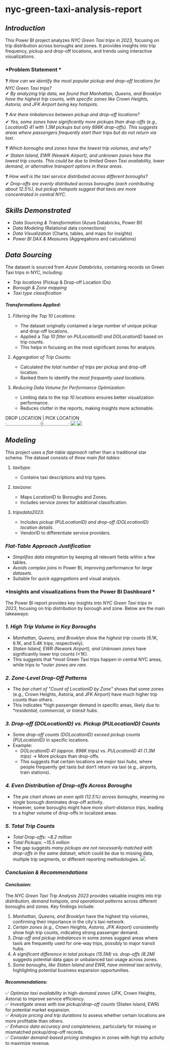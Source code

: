 # nyc-green-taxi-analysis-report

## *Introduction*  
This Power BI project analyzes *NYC Green Taxi trips in 2023*, focusing on trip distribution across boroughs and zones. It provides insights into trip frequency, pickup and drop-off locations, and trends using interactive visualizations.  

### *Problem Statement *  

❓ *How can we identify the most popular pickup and drop-off locations for NYC Green Taxi trips?*  
✔ *By analyzing trip data, we found that Manhattan, Queens, and Brooklyn have the highest trip counts, with specific zones like Crown Heights, Astoria, and JFK Airport being key hotspots.*  

❓ *Are there imbalances between pickup and drop-off locations?*  
✔ *Yes, some zones have significantly more pickups than drop-offs (e.g., LocationID 41 with 1.3M pickups but only 898K drop-offs). This suggests areas where passengers frequently start their trips but do not return via taxi.*  

❓ *Which boroughs and zones have the lowest trip volumes, and why?*  
✔ *Staten Island, EWR (Newark Airport), and unknown zones have the lowest trip counts. This could be due to limited Green Taxi availability, lower demand, or alternative transport options in these areas.*  

❓ *How well is the taxi service distributed across different boroughs?*  
✔ *Drop-offs are evenly distributed across boroughs (each contributing about 12.5%), but pickup hotspots suggest that taxis are more concentrated in central NYC.* 

## *Skills Demonstrated*  
- *Data Sourcing & Transformation* (Azure Databricks, Power BI)  
- *Data Modeling* (Relational data connections)  
- *Data Visualization* (Charts, tables, and maps for insights)  
- *Power BI DAX & Measures* (Aggregations and calculations)
   
## *Data Sourcing*  
The dataset is sourced from *Azure Databricks*, containing records on Green Taxi trips in NYC, including:  
- *Trip locations* (Pickup & Drop-off Location IDs)  
- *Borough & Zone mapping*  
- *Taxi type classification*

#### *Transformations Applied:*  
1. *Filtering the Top 10 Locations:*  
   - The dataset originally contained a large number of unique pickup and drop-off locations.  
   - Applied a *Top 10 filter* on *PULocationID and DOLocationID* based on trip counts.  
   - This helps in focusing on the most significant zones for analysis.  

2. *Aggregation of Trip Counts:*  
   - Calculated the *total number of trips* per pickup and drop-off location.  
   - Ranked them to identify the *most frequently used locations*.  

3. *Reducing Data Volume for Performance Optimization:*  
   - Limiting data to the *top 10 locations* ensures better visualization performance.  
   - Reduces clutter in the reports, making insights more actionable.
    
  DROP LOCATION              |       PICK LOCATION  
 :..........................:|:...................:
 ![](drop.png)                      ![](pickup.png)
## *Modeling*  
This project uses a *flat-table approach* rather than a traditional star schema. The dataset consists of *three main flat tables*:  

1. *taxitype*:  
   - Contains taxi descriptions and trip types.  
   
2. *taxizone*:  
   - Maps *LocationID* to Boroughs and Zones.  
   - Includes service zones for additional classification.  

3. *tripsdata2023*:  
   - Includes *pickup (PULocationID) and drop-off (DOLocationID) location details*.  
   - VendorID to differentiate service providers.  

### *Flat-Table Approach Justification*  
- *Simplifies data integration* by keeping all relevant fields within a few tables.  
- *Avoids complex joins* in Power BI, improving performance for *large datasets*.  
- Suitable for *quick aggregations* and visual analysis.

### *Insights and visualizations from the Power BI Dashboard *  

The Power BI report provides key insights into *NYC Green Taxi trips in 2023*, focusing on trip distribution by borough and zone. Below are the main takeaways:  

### *1. High Trip Volume in Key Boroughs*  
- *Manhattan, Queens, and Brooklyn* show the *highest trip counts* (6.1K, 6.1K, and 5.4K trips, respectively).  
- *Staten Island, EWR (Newark Airport), and Unknown zones* have significantly lower trip counts (<1K).  
- This suggests that *most Green Taxi trips happen in central NYC areas, while trips to **outer zones are rare*.  

### *2. Zone-Level Drop-Off Patterns*  
- The *bar chart of "Count of LocationID by Zone"* shows that some zones (e.g., Crown Heights, Astoria, and JFK Airport) have much higher trip counts than others.  
- This indicates *high passenger demand in specific areas, likely due to **residential, commercial, or transit hubs*.  

### *3. Drop-off (DOLocationID) vs. Pickup (PULocationID) Counts*  
- Some *drop-off counts (DOLocationID) exceed pickup counts (PULocationID)* in specific locations.  
- Example:  
  - *DOLocationID 41 (approx. 898K trips)* vs. *PULocationID 41 (1.3M trips)* → More pickups than drop-offs.  
  - This suggests that certain locations are *major taxi hubs*, where people frequently get taxis but don’t return via taxi (e.g., airports, train stations).  

### *4. Even Distribution of Drop-offs Across Boroughs*  
- The *pie chart shows an even split (12.5%) across boroughs*, meaning no single borough dominates drop-off activity.  
- However, some boroughs might have *more short-distance trips*, leading to a higher volume of drop-offs in localized areas.  

### *5. Total Trip Counts*  
- *Total Drop-offs: ~8.2 million*  
- *Total Pickups: ~15.5 million*  
- The gap suggests *many pickups are not necessarily matched with drop-offs in the same dataset*, which could be due to missing data, multiple trip segments, or different reporting methodologies.
![](visuals.png)
### *Conclusion & Recommendations*  

#### *Conclusion:*  
The *NYC Green Taxi Trip Analysis 2023* provides valuable insights into *trip distribution, demand hotspots, and operational patterns* across different boroughs and zones. Key findings include:  

1. *Manhattan, Queens, and Brooklyn* have the highest trip volumes, confirming their importance in the city's taxi network.  
2. *Certain zones (e.g., Crown Heights, Astoria, JFK Airport)* consistently show high trip counts, indicating strong passenger demand.  
3. *Drop-off and pickup imbalances* in some zones suggest areas where taxis are frequently used for one-way trips, possibly to major transit hubs.  
4. *A significant difference in total pickups (15.5M) vs. drop-offs (8.2M)* suggests potential data gaps or unbalanced taxi usage across zones.  
5. *Some boroughs, like Staten Island and EWR, have minimal taxi activity*, highlighting potential business expansion opportunities.  

#### *Recommendations:*  
✅ *Optimize taxi availability in high-demand zones* (JFK, Crown Heights, Astoria) to improve service efficiency.  
✅ *Investigate areas with low pickup/drop-off counts* (Staten Island, EWR) for potential market expansion.  
✅ *Analyze pricing and trip durations* to assess whether certain locations are more profitable than others.  
✅ *Enhance data accuracy and completeness*, particularly for missing or mismatched pickup/drop-off records.  
✅ *Consider demand-based pricing strategies* in zones with high trip activity to maximize revenue.  








